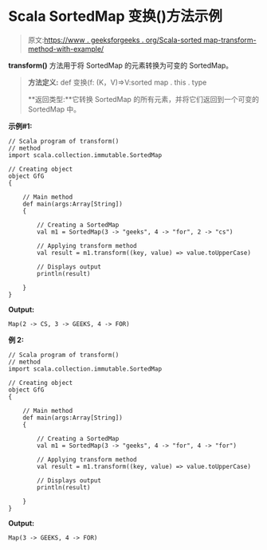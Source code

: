 # Scala SortedMap 变换()方法示例

> 原文:[https://www . geeksforgeeks . org/Scala-sorted map-transform-method-with-example/](https://www.geeksforgeeks.org/scala-sortedmap-transform-method-with-example/)

**transform()** 方法用于将 SortedMap 的元素转换为可变的 SortedMap。

> **方法定义:** def 变换(f: (K，V)=>V:sorted map . this . type
> 
> **返回类型:**它转换 SortedMap 的所有元素，并将它们返回到一个可变的 SortedMap 中。

**示例#1:**

```
// Scala program of transform()
// method
import scala.collection.immutable.SortedMap

// Creating object
object GfG
{ 

    // Main method
    def main(args:Array[String])
    {

        // Creating a SortedMap
        val m1 = SortedMap(3 -> "geeks", 4 -> "for", 2 -> "cs")

        // Applying transform method
        val result = m1.transform((key, value) => value.toUpperCase)

        // Displays output
        println(result)

    }
}
```

**Output:**

```
Map(2 -> CS, 3 -> GEEKS, 4 -> FOR)

```

**例 2:**

```
// Scala program of transform()
// method
import scala.collection.immutable.SortedMap

// Creating object
object GfG
{ 

    // Main method
    def main(args:Array[String])
    {

        // Creating a SortedMap
        val m1 = SortedMap(3 -> "geeks", 4 -> "for", 4 -> "for")

        // Applying transform method
        val result = m1.transform((key, value) => value.toUpperCase)

        // Displays output
        println(result)

    }
}
```

**Output:**

```
Map(3 -> GEEKS, 4 -> FOR)

```